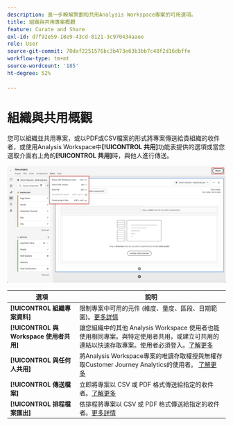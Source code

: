 ```yaml
---
description: 進一步瞭解策劃和共用Analysis Workspace專案的可用選項。
title: 組織與共用專案概觀
feature: Curate and Share
exl-id: d7f92e59-18e9-43cd-8121-3c970434aaee
role: User
source-git-commit: 70daf2251576bc3b473e63b3bb7c48f2d16dbffe
workflow-type: tm+mt
source-wordcount: '185'
ht-degree: 52%

---
```


# 組織與共用概觀

您可以組織並共用專案，或以PDF或CSV檔案的形式將專案傳送給貴組織的收件者，或使用Analysis Workspace中&#x200B;**[!UICONTROL 共用]**&#x200B;功能表提供的選項或當您選取介面右上角的&#x200B;**[!UICONTROL 共用]**&#x200B;時，與他人進行傳送。

![共用選項](assets/share-options.png)

| 選項 | 說明 |
|---|---|
| **[!UICONTROL 組織專案資料]** | 限制專案中可用的元件 (維度、量度、區段、日期範圍)。[更多詳情](/help/analysis-workspace/curate-share/curate.md) |
| **[!UICONTROL 與 Workspace 使用者共用]** | 讓您組織中的其他 Analysis Workspace 使用者也能使用相同專案。與特定使用者共用，或建立可共用的連結以快速存取專案。使用者必須登入。[了解更多](/help/analysis-workspace/curate-share/share-projects.md) |
| **[!UICONTROL 與任何人共用]** | 將Analysis Workspace專案的唯讀存取權授與無權存取Customer Journey Analytics的使用者。 [了解更多](/help/analysis-workspace/curate-share/share-projects.md) |
| **[!UICONTROL 傳送檔案]** | 立即將專案以 CSV 或 PDF 格式傳送給指定的收件者。[了解更多](/help/analysis-workspace/curate-share/t-schedule-report.md) |
| **[!UICONTROL 排程檔案匯出]** | 依排程將專案以 CSV 或 PDF 格式傳送給指定的收件者。[更多詳情](/help/analysis-workspace/curate-share/t-schedule-report.md) |

